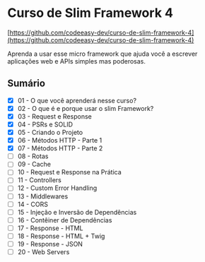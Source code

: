# Curso de Slim Framework 4

[https://github.com/codeeasy-dev/curso-de-slim-framework-4](https://github.com/codeeasy-dev/curso-de-slim-framework-4)

Aprenda a usar esse micro framework que ajuda você a escrever aplicações web e APIs simples mas poderosas.

## Sumário

* [x] 01 - O que você aprenderá nesse curso?        
* [x] 02 - O que é e porque usar o slim Framework?
* [x] 03 - Request e Response
* [x] 04 - PSRs e SOLID
* [x] 05 - Criando o Projeto
* [x] 06 - Métodos HTTP - Parte 1
* [x] 07 - Métodos HTTP - Parte 2
* [ ] 08 - Rotas
* [ ] 09 - Cache
* [ ] 10 - Request e Response na Prática
* [ ] 11 - Controllers
* [ ] 12 - Custom Error Handling
* [ ] 13 - Middlewares
* [ ] 14 - CORS
* [ ] 15 - Injeção e Inversão de Dependências
* [ ] 16 - Contêiner de Dependências
* [ ] 17 - Response - HTML
* [ ] 18 - Response - HTML + Twig
* [ ] 19 - Response - JSON
* [ ] 20 - Web Servers
